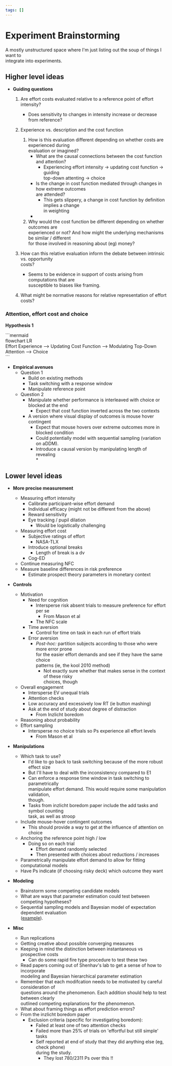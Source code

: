 ```yaml
---
tags: []
---
```

   
# Experiment Brainstorming   
   
A mostly unstructured space where I'm just listing out the soup of things I want to   
integrate into experiments.   
   
## Higher level ideas   
   
* **Guiding questions**   
    1. Are effort costs evaluated relative to a reference point of effort intensity?   
        * Does sensitivity to changes in intensity increase or decrease from reference?   
    2. Experience vs. description and the cost function    
        1. How is this evaluation different depending on whether costs are experienced during   
            evaluation or imagined?   
            * What are the causal connections between the cost function and attention?   
                * Experiencing effort intensity &rarr; updating cost function &rarr; guiding   
                    top-down attenting &rarr; choice   
            * Is the change in cost function mediated through changes in how extreme outcomes   
                are attended?   
                * This gets slippery, a change in cost function by definition implies a change   
                    in weighting   
            *    
        2. Why would the cost function be different depending on whether outcomes are   
        experienced or not? And how might the underlying mechanisms be similar / different   
        for those involved in reasoning about (eg) money?   
   
   
    3. How can this relative evaluation inform the debate between intrinsic vs. opportunity   
        costs?   
        * Seems to be evidence in support of costs arising from computations that are   
            susceptible to biases like framing.   
    4. What might be normative reasons for relative representation of effort costs?   
   
### Attention, effort cost and choice   
   
**Hypothesis 1**   
   
\```mermaid   
flowchart LR   
    Effort Experience --> Updating Cost Function --> Modulating Top-Down Attention --> Choice   
\```   
   
* **Empirical avenues**   
    * Question 1   
        * Build on existing methods   
        * Task switching with a response window   
        * Manipulate reference point   
    * Question 2   
        * Manipulate whether performance is interleaved with choice or blocked at the end   
            * Expect that cost function inverted across the two contexts   
        * A version where visual display of outcomes is mouse hover contingent   
            * Expect that mouse hovers over extreme outcomes more in blocked condition   
            * Could potentially model with sequential sampling (variation on aDDM).   
            * Introduce a causal version by manipulating length of revealing   
                *    
   
## Lower level ideas   
   
* **More precise measurement**   
    * Measuring effort intensity   
        * Calibrate participant-wise effort demand   
        * Individual efficacy (might not be different from the above)   
        * Reward sensitivity   
        * Eye tracking / pupil dilation   
            * Would be logistically challenging   
    * Measuring effort cost   
        * Subjective ratings of effort   
            * NASA-TLX   
        * Introduce optional breaks   
            * Length of break is a dv   
        * Cog-ED   
    * Continue measuring NFC   
    * Measure baseline differences in risk preference   
        * Estimate prospect theory parameters in monetary context   
   
* **Controls**   
    * Motivation   
        * Need for cognition   
            * Intersperse risk absent trials to measure preference for effort per se   
                * From Mason et al   
            * The NFC scale   
        * Time aversion   
            * Control for time on task in each run of effort trials   
        * Error aversion   
            * *Post-hoc:* partition subjects according to those who were more error prone   
                for the easier effort demands and see if they have the same choice   
                patterns (ie, the kool 2010 method)   
                * Not exactly sure whether that makes sense in the context of these risky   
                    choices, though   
    * Overall engagement   
        * Intersperse EV unequal trials   
        * Attention checks   
        * Low accuracy and excessively low RT (ie button mashing)   
        * Ask at the end of study about degree of distraction   
            * From Inzlicht boredom   
    * Reasoning about probability   
    * Effort sampling   
        * Intersperse no choice trials so Ps experience all effort levels   
            * From Mason et al   
   
* **Manipulations**   
    * Which task to use?   
        * I'd like to go back to task switching because of the more robust effect size   
        * But I'll have to deal with the inconsistency compared to E1   
        * Can enforce a response time window in task switching to parametrically   
            manipulate effort demand. This would require some manipulation validation,   
            though.   
        * Tasks from inzlicht boredom paper include the add tasks and symbol counting   
            task, as well as stroop   
    * Include mouse-hover contingent outcomes   
        * This should provide a way to get at the influence of attention on choice   
    * Anchoring the reference point high / low   
        * Doing so on each trial   
            * Effort demand randomly selected   
            * Then presented with choices about reductions / increases   
    * Parametrically manipulate effort demand to allow for fitting computational models   
    * Have Ps indicate (if choosing risky deck) which outcome they want   
   
* **Modeling**   
    * Brainstorm some competing candidate models   
    * What are ways that parameter estimation could test between competing hypotheses?   
    * Sequential sampling models and Bayesian model of expectation dependent evaluation   
        ([example](https://psyarxiv.com/2sqyt/)).   
   
* **Misc**   
    * Run replications   
    * Getting creative about possible converging measures   
    * Keeping in mind the distinction between instantaneous vs prospective costs   
        * Can do some rapid fire type procedure to test these two   
    * Read papers coming out of Shenhav's lab to get a sense of how to incorporate   
        modeling and Bayesian hierarchical parameter estimation   
    * Remember that each modifcation needs to be motivated by careful consideration of   
        questions around the phenomenon. Each addition should help to test between clearly   
        outlined competing explanations for the phenomenon.   
    * What about framing things as effort prediction errors?   
    * From the inzlicht boredom paper   
        * Exclusion criteria (specific for investigating boredom):   
            * Failed at least one of two attention checks   
            * Failed more than 25% of trials on 'effortful but still simple' tasks   
            * Self reported at end of study that they did anything else (eg, check phone)   
                during the study.   
                * They lost 780/2311 Ps over this !!